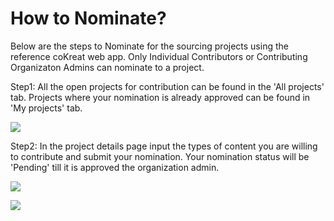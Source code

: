 # How to Nominate?

Below are the steps to Nominate for the sourcing projects using the reference coKreat web app. Only Individual Contributors or Contributing Organizaton Admins can nominate to a project.

Step1: All the open projects for contribution can be found in the 'All projects' tab. Projects where your nomination is already approved can be found in 'My projects' tab.&#x20;

![](https://lh6.googleusercontent.com/ZywuwwTWts7IqqXZLffBTrPnGWIM4kO05c\_Tr5T\_ll4OUoHE5ZeDtBZZWqvwKPlOixZEtpp6I\_RgfqoSeQG\_PyX2JsGRgxJFDWkIv1Yh4r8OfnVcEHf3yp-TZhkSgGdCWRoWhAOhTQ3t)

Step2: In the project details page input the types of content you are willing to contribute and submit your nomination. Your nomination status will be 'Pending' till it is approved the organization admin.

![](https://lh4.googleusercontent.com/ifBb6hZcpPb1toq1Hv\_r\_NkG-WSmw\_JyZ8auRzGMTH6IUcTJpqBpopHZZpbyo4m2PlJqOXARRnkdjtDweOnEUASeyAvMsBh9JIvyiTjfreVA5lyeJ5YkUh0qgu75I\_byUxFEawSh)

![](https://lh3.googleusercontent.com/TogEvf4QmCJQwlOfDPsKs7VWIQU99fHHqNWcvZ6F7\_3RvOLymREnuX7O288-Yj3CL4KWd4-P7BlbZajI5a6IihFgQATsyyu9uihVDvZ5BAtMX1EMvVxC321o9iFebwip5LRutXJX1tFW)
